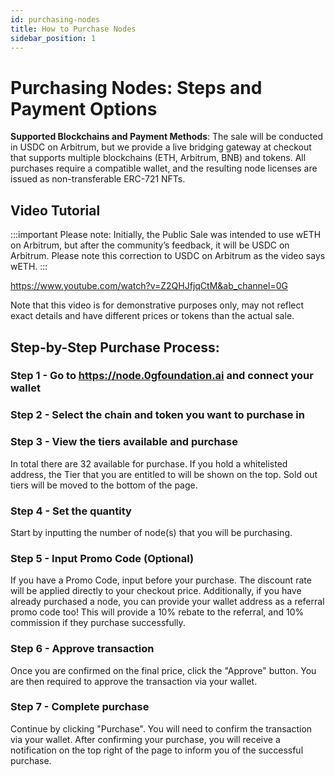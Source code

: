 ```yaml
---
id: purchasing-nodes
title: How to Purchase Nodes
sidebar_position: 1
---
```


# Purchasing Nodes: Steps and Payment Options
**Supported Blockchains and Payment Methods**: The sale will be conducted in USDC on Arbitrum, but we provide a live bridging gateway at checkout that supports multiple blockchains (ETH, Arbitrum, BNB) and tokens. All purchases require a compatible wallet, and the resulting node licenses are issued as non-transferable ERC-721 NFTs.

## Video Tutorial 
:::important
Please note: Initially, the Public Sale was intended to use wETH on Arbitrum, but after the community’s feedback, it will be USDC on Arbitrum. Please note this correction to USDC on Arbitrum as the video says wETH.
:::

https://www.youtube.com/watch?v=Z2QHJfjqCtM&ab_channel=0G

Note that this video is for demonstrative purposes only, may not reflect exact details and have different prices or tokens than the actual sale.

## Step-by-Step Purchase Process:
### Step 1 - Go to https://node.0gfoundation.ai and connect your wallet
### Step 2 - Select the chain and token you want to purchase in 
### Step 3 - View the tiers available and purchase
In total there are 32 available for purchase. If you hold a whitelisted address, the Tier that you are entitled to will be shown on the top. Sold out tiers will be moved to the bottom of the page.
### Step 4 - Set the quantity
Start by inputting the number of node(s) that you will be purchasing.
### Step 5 - Input Promo Code (Optional)
If you have a Promo Code, input before your purchase. The discount rate will be applied directly to your checkout price.
Additionally, if you have already purchased a node, you can provide your wallet address as a referral promo code too! This will provide a 10% rebate to the referral, and 10% commission if they purchase successfully. 
### Step 6 - Approve transaction
Once you are confirmed on the final price, click the "Approve" button. You are then required to approve the transaction via your wallet.
### Step 7 - Complete purchase
Continue by clicking "Purchase". You will need to confirm the transaction via your wallet.
After confirming your purchase, you will receive a notification on the top right of the page to inform you of the successful purchase.




